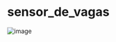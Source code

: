 # sensor_de_vagas
![image](https://user-images.githubusercontent.com/34667580/200685842-cfa7ead8-d0de-4cf1-b514-1abddb701122.png)

